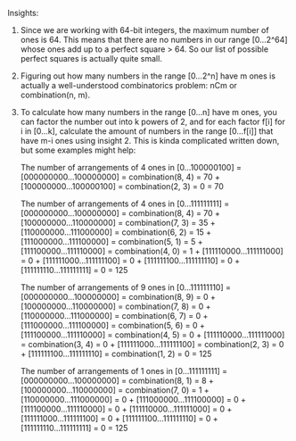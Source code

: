 Insights:

1. Since we are working with 64-bit integers, the maximum number of ones is 64.
   This means that there are no numbers in our range [0...2^64] whose ones add
   up to a perfect square > 64. So our list of possible perfect squares is
   actually quite small.

2. Figuring out how many numbers in the range [0...2^n] have m ones is actually
   a well-understood combinatorics problem: nCm or combination(n, m).

3. To calculate how many numbers in the range [0...n] have m ones, you can
   factor the number out into k powers of 2, and for each factor f[i] for i in
   [0...k], calculate the amount of numbers in the range [0...f[i]] that have
   m-i ones using insight 2. This is kinda complicated written down, but some
   examples might help:

     The number of arrangements of 4 ones in [0...100000100] =
         [000000000...100000000] = combination(8, 4) = 70
       + [100000000...100000100] = combination(2, 3) = 0
       = 70

     The number of arrangements of 4 ones in [0...111111111] =
         [000000000...100000000] = combination(8, 4) = 70
       + [100000000...110000000] = combination(7, 3) = 35
       + [110000000...111000000] = combination(6, 2) = 15
       + [111000000...111100000] = combination(5, 1) = 5
       + [111100000...111110000] = combination(4, 0) = 1
       + [111110000...111111000] = 0
       + [111111000...111111100] = 0
       + [111111100...111111110] = 0
       + [111111110...111111111] = 0
       = 125

     The number of arrangements of 9 ones in [0...111111110] =
         [000000000...100000000] = combination(8, 9) = 0
       + [100000000...110000000] = combination(7, 8) = 0
       + [110000000...111000000] = combination(6, 7) = 0
       + [111000000...111100000] = combination(5, 6) = 0
       + [111100000...111110000] = combination(4, 5) = 0
       + [111110000...111111000] = combination(3, 4) = 0
       + [111111000...111111100] = combination(2, 3) = 0
       + [111111100...111111110] = combination(1, 2) = 0
       = 125

     The number of arrangements of 1 ones in [0...111111111] =
         [000000000...100000000] = combination(8, 1) = 8
       + [100000000...110000000] = combination(7, 0) = 1
       + [110000000...111000000] = 0
       + [111000000...111100000] = 0
       + [111100000...111110000] = 0
       + [111110000...111111000] = 0
       + [111111000...111111100] = 0
       + [111111100...111111110] = 0
       + [111111110...111111111] = 0
       = 125

